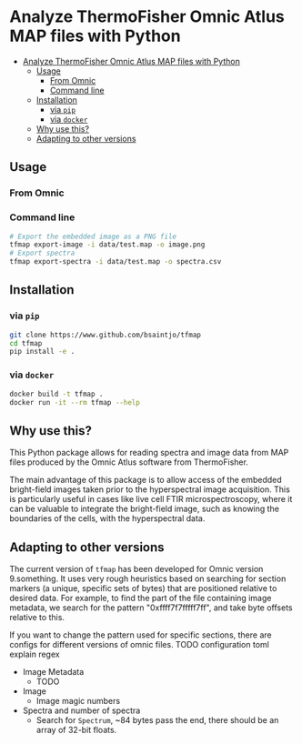 # Analyze ThermoFisher Omnic Atlus MAP files with Python

- [Analyze ThermoFisher Omnic Atlus MAP files with Python](#analyze-thermofisher-omnic-atlus-map-files-with-python)
  - [Usage](#usage)
    - [From Omnic](#from-omnic)
    - [Command line](#command-line)
  - [Installation](#installation)
    - [via `pip`](#via-pip)
    - [via `docker`](#via-docker)
  - [Why use this?](#why-use-this)
  - [Adapting to other versions](#adapting-to-other-versions)

## Usage

### From Omnic

### Command line

```bash
# Export the embedded image as a PNG file
tfmap export-image -i data/test.map -o image.png
# Export spectra
tfmap export-spectra -i data/test.map -o spectra.csv
```

## Installation

### via `pip`

```bash
git clone https://www.github.com/bsaintjo/tfmap
cd tfmap
pip install -e .
```

### via `docker`

```bash
docker build -t tfmap .
docker run -it --rm tfmap --help
```

## Why use this?

This Python package allows for reading spectra and image data from MAP files produced by the Omnic Atlus software from ThermoFisher.

The main advantage of this package is to allow access of the embedded bright-field images taken prior to the hyperspectral image acquisition. This is particularly useful in cases like live cell FTIR microspectroscopy, where it can be valuable to integrate the bright-field image, such as knowing the boundaries of the cells, with the hyperspectral data.

## Adapting to other versions

The current version of `tfmap` has been developed for Omnic version 9.something. It uses very rough heuristics based on searching for section markers (a unique, specific sets of bytes) that are positioned relative to desired data. For example, to find the part of the file containing image metadata, we search for the pattern "0xffff7f7fffff7ff", and take byte offsets relative to this.

If you want to change the pattern used for specific sections, there are configs for different versions of omnic files.
TODO configuration toml explain
regex

- Image Metadata
  - TODO
- Image
  - Image magic numbers
- Spectra and number of spectra
  - Search for `Spectrum`, ~84 bytes pass the end, there should be an array of 32-bit floats.